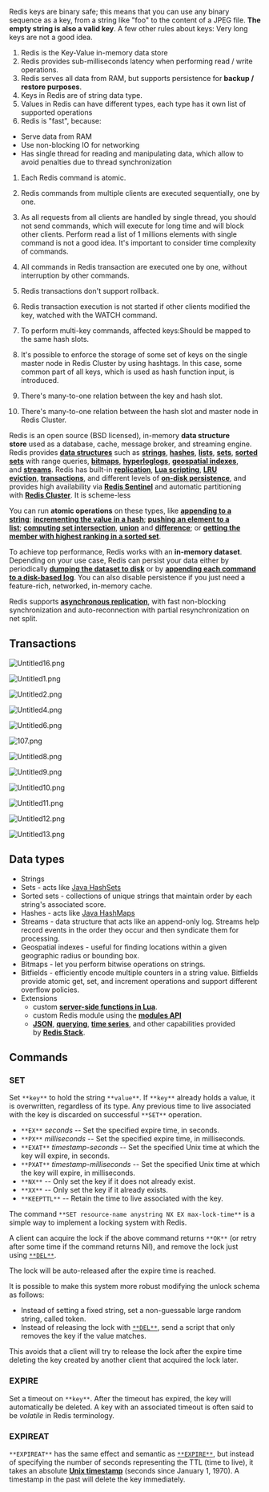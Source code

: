 Redis keys are binary safe; this means that you can use any binary sequence as a key, from a string like "foo" to the content of a JPEG file. **The empty string is also a valid key**. A few other rules about keys: Very long keys are not a good idea.

1. Redis is the Key-Value in-memory data store
2. Redis provides sub-milliseconds latency when performing read / write operations.
3. Redis serves all data from RAM, but supports persistence for **backup / restore purposes**.
4. Keys in Redis are of string data type.
5. Values in Redis can have different types, each type has it own list of supported operations
6. Redis is "fast", because:

- Serve data from RAM
- Use non-blocking IO for networking
- Has single thread for reading and manipulating data, which allow to avoid penalties due to thread synchronization

1. Each Redis command is atomic.
2. Redis commands from multiple clients are executed sequentially, one by one.
3. As all requests from all clients are handled by single thread, you should not send commands, which will execute for long time and will block  
    other clients. Perform read a list of 1 millions elements with single command is not a good idea. It's important to consider time complexity of commands.  
    
4. All commands in Redis transaction are executed one by one, without interruption by other commands.
5. Redis transactions don't support rollback.
6. Redis transaction execution is not started if other clients modified the key, watched with the WATCH command.
7. To perform multi-key commands, affected keys:Should be mapped to the same hash slots.
8. It's possible to enforce the storage of some set of keys on the single master node in Redis Cluster by using hashtags. In this case, some common part of all keys, which is used as hash function input, is introduced.
9. There's many-to-one relation between the key and hash slot.
10. There's many-to-one relation between the hash slot and master node in Redis Cluster.

  

Redis is an open source (BSD licensed), in-memory **data structure store** used as a database, cache, message broker, and streaming engine. Redis provides [**data structures**](https://redis.io/docs/data-types/) such as [**strings**](https://redis.io/docs/data-types/strings/), [**hashes**](https://redis.io/docs/data-types/hashes/), [**lists**](https://redis.io/docs/data-types/lists/), [**sets**](https://redis.io/docs/data-types/sets/), [**sorted sets**](https://redis.io/docs/data-types/sorted-sets/) with range queries, [**bitmaps**](https://redis.io/docs/data-types/bitmaps/), [**hyperloglogs**](https://redis.io/docs/data-types/hyperloglogs/), [**geospatial indexes**](https://redis.io/docs/data-types/geospatial/), and [**streams**](https://redis.io/docs/data-types/streams/). Redis has built-in [**replication**](https://redis.io/topics/replication), [**Lua scripting**](https://redis.io/commands/eval), [**LRU eviction**](https://redis.io/docs/reference/eviction/), [**transactions**](https://redis.io/topics/transactions), and different levels of [**on-disk persistence**](https://redis.io/topics/persistence), and provides high availability via [**Redis Sentinel**](https://redis.io/topics/sentinel) and automatic partitioning with [**Redis Cluster**](https://redis.io/topics/cluster-tutorial). It is scheme-less

  

You can run **atomic operations** on these types, like [**appending to a string**](https://redis.io/commands/append); [**incrementing the value in a hash**](https://redis.io/commands/hincrby); [**pushing an element to a list**](https://redis.io/commands/lpush); [**computing set intersection**](https://redis.io/commands/sinter), [**union**](https://redis.io/commands/sunion) and [**difference**](https://redis.io/commands/sdiff); or [**getting the member with highest ranking in a sorted set**](https://redis.io/commands/zrange).

  

To achieve top performance, Redis works with an **in-memory dataset**. Depending on your use case, Redis can persist your data either by periodically [**dumping the dataset to disk**](https://redis.io/topics/persistence#snapshotting) or by [**appending each command to a disk-based log**](https://redis.io/topics/persistence#append-only-file). You can also disable persistence if you just need a feature-rich, networked, in-memory cache.

Redis supports [**asynchronous replication**](https://redis.io/topics/replication), with fast non-blocking synchronization and auto-reconnection with partial resynchronization on net split.

## Transactions

  

![Untitled16.png](_img/Untitled16.png)

![Untitled1.png](_img/Untitled1.png)

![Untitled2.png](_img/Untitled2.png)

![Untitled4.png](_img/Untitled4.png)

![Untitled6.png](_img/Untitled6.png)

![107.png](../../DevOps/_img/107.png)

![Untitled8.png](_img/Untitled8.png)

![Untitled9.png](_img/Untitled9.png)

![Untitled10.png](_img/Untitled10.png)

![Untitled11.png](_img/Untitled11.png)

![Untitled12.png](_img/Untitled12.png)

![Untitled13.png](_img/Untitled13.png)

## Data types

- Strings
- Sets - acts like [Java HashSets](https://docs.oracle.com/javase/7/docs/api/java/util/HashSet.html)
- Sorted sets - collections of unique strings that maintain order by each string's associated score.
- Hashes - acts like [Java HashMaps](https://docs.oracle.com/javase/8/docs/api/java/util/HashMap.html)
- Streams - data structure that acts like an append-only log. Streams help record events in the order they occur and then syndicate them for processing.
- Geospatial indexes - useful for finding locations within a given geographic radius or bounding box.
- Bitmaps - let you perform bitwise operations on strings.
- Bitfields - efficiently encode multiple counters in a string value. Bitfields provide atomic get, set, and increment operations and support different overflow policies.
- Extensions
    - custom [**server-side functions in Lua**](https://redis.io/docs/manual/programmability/).
    - custom Redis module using the [**modules API**](https://redis.io/docs/reference/modules/)
    - [**JSON**](https://redis.io/docs/stack/json/), [**querying**](https://redis.io/docs/stack/search/), [**time series**](https://redis.io/docs/stack/timeseries/), and other capabilities provided by [**Redis Stack**](https://redis.io/docs/stack/).

## Commands

### SET

Set `**key**` to hold the string `**value**`. If `**key**` already holds a value, it is overwritten, regardless of its type. Any previous time to live associated with the key is discarded on successful `**SET**` operation.

- `**EX**` _seconds_ -- Set the specified expire time, in seconds.
- `**PX**` _milliseconds_ -- Set the specified expire time, in milliseconds.
- `**EXAT**` _timestamp-seconds_ -- Set the specified Unix time at which the key will expire, in seconds.
- `**PXAT**` _timestamp-milliseconds_ -- Set the specified Unix time at which the key will expire, in milliseconds.
- `**NX**` -- Only set the key if it does not already exist.
- `**XX**` -- Only set the key if it already exists.
- `**KEEPTTL**` -- Retain the time to live associated with the key.

The command `**SET resource-name anystring NX EX max-lock-time**` is a simple way to implement a locking system with Redis.

A client can acquire the lock if the above command returns `**OK**` (or retry after some time if the command returns Nil), and remove the lock just using [`**DEL**`](https://redis.io/commands/del).

The lock will be auto-released after the expire time is reached.

It is possible to make this system more robust modifying the unlock schema as follows:

- Instead of setting a fixed string, set a non-guessable large random string, called token.
- Instead of releasing the lock with [`**DEL**`](https://redis.io/commands/del), send a script that only removes the key if the value matches.

This avoids that a client will try to release the lock after the expire time deleting the key created by another client that acquired the lock later.

### **EXPIRE**

Set a timeout on `**key**`. After the timeout has expired, the key will automatically be deleted. A key with an associated timeout is often said to be _volatile_ in Redis terminology.

### **EXPIREAT**

`**EXPIREAT**` has the same effect and semantic as [`**EXPIRE**`](https://redis.io/commands/expire), but instead of specifying the number of seconds representing the TTL (time to live), it takes an absolute [**Unix timestamp**](http://en.wikipedia.org/wiki/Unix_time) (seconds since January 1, 1970). A timestamp in the past will delete the key immediately.